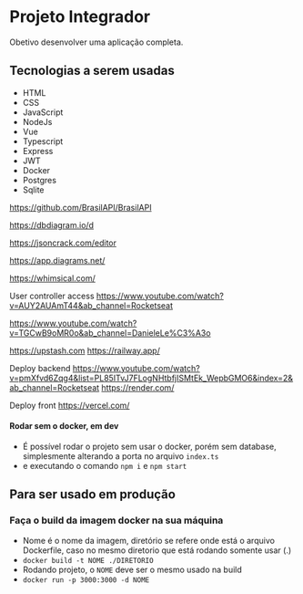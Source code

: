 # Projeto Integrador

Obetivo desenvolver uma aplicação completa.

## Tecnologias a serem usadas

- HTML
- CSS
- JavaScript
- NodeJs
- Vue
- Typescript
- Express
- JWT
- Docker
- Postgres
- Sqlite

https://github.com/BrasilAPI/BrasilAPI

https://dbdiagram.io/d

https://jsoncrack.com/editor

https://app.diagrams.net/

https://whimsical.com/

User controller access
https://www.youtube.com/watch?v=AUY2AUAmT44&ab_channel=Rocketseat

https://www.youtube.com/watch?v=TGCwB9oMR0o&ab_channel=DanieleLe%C3%A3o



https://upstash.com
https://railway.app/

Deploy backend
https://www.youtube.com/watch?v=pmXfvd6Zqg4&list=PL85ITvJ7FLogNHtbfjISMtEk_WepbGMO6&index=2&ab_channel=Rocketseat
https://render.com/

Deploy front
https://vercel.com/

#### Rodar sem o docker, em dev

- É possível rodar o projeto sem usar o docker, porém sem database, simplesmente alterando a porta no arquivo `index.ts`
- e executando o comando `npm i` e `npm start`

## Para ser usado em produção

### Faça o build da imagem docker na sua máquina

- Nome é o nome da imagem, diretório se refere onde está o arquivo Dockerfile, caso no mesmo diretorio que está rodando somente usar (.)
- `docker build -t NOME ./DIRETORIO`
- Rodando projeto, o `NOME` deve ser o mesmo usado na build
- `docker run -p 3000:3000 -d NOME`
